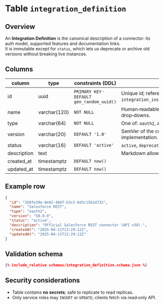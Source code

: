 <!-- docs/integration_definition.md -->

# Table `integration_definition`

## Overview
An **Integration Definition** is the canonical description of a connector:
its auth model, supported features and documentation links.  
It is immutable except for `status`, which lets us deprecate or archive old
versions without breaking live instances.

## Columns
| column      | type           | constraints (DDL)                          | notes                                        |
|-------------|----------------|--------------------------------------------|----------------------------------------------|
| id          | uuid           | `PRIMARY KEY`  ·  `DEFAULT gen_random_uuid()`| Unique id; referenced by `integration_instance.integration_id`. |
| name        | varchar(120)   | `NOT NULL`                                 | Human‑readable label shown in UI drop‑downs. |
| type        | varchar(64)    | `NOT NULL`                                 | One of: `oauth2`, `api_key`, `basic_auth`, … |
| version     | varchar(20)    | `DEFAULT '1.0'`                            | SemVer of the connector implementation.      |
| status      | varchar(16)    | `DEFAULT 'active'`                         | `active`, `deprecated`, or `archived`.       |
| description | text           |                                            | Markdown allowed.                            |
| created_at  | timestamptz    | `DEFAULT now()`                            |                                               |
| updated_at  | timestamptz    | `DEFAULT now()`                            |                                               |

## Example row
```json
{
  "id": "2b8fe39e-8e82-4b6f-b3c5-6d3c15b14732",
  "name": "Salesforce REST",
  "type": "oauth2",
  "version": "58.0.0",
  "status": "active",
  "description": "Official Salesforce REST connector (API v58).",
  "createdAt": "2025-04-11T13:29:12Z",
  "updatedAt": "2025-04-11T13:29:12Z"
}
```

## Validation schema
```json
{% include_relative schemas/integration_definition.schema.json %}
```

## Security considerations
* Table contains **no secrets**; safe to replicate to read replicas.
* Only service roles may `INSERT` or `UPDATE`; clients fetch via read‑only API.
